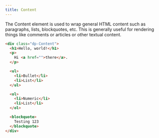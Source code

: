 ```yaml
---
title: Content
---
```


The Content element is used to wrap general HTML content such as paragraphs,
lists, blockquotes, etc. This is generally useful for rendering things like
comments or articles or other textual content.

```html @preview
<div class="dp-Content">
  <h1>Hello, world!</h1>
  <p>
    Hi <a href="">there</a>.
  </p>

  <ul>
    <li>Bullet</li>
    <li>List</li>
  </ul>

  <ol>
    <li>Numeric</li>
    <li>List</li>
  </ol>

  <blockquote>
    Testing 123
  </blockquote>
</div>
```
